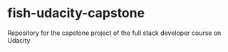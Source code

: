 # fish-udacity-capstone
Repository for the capstone project of the full stack developer course on Udacity
